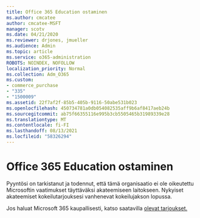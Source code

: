 ```yaml
---
title: Office 365 Education ostaminen
ms.author: cmcatee
author: cmcatee-MSFT
manager: scotv
ms.date: 04/21/2020
ms.reviewer: drjones, jmueller
ms.audience: Admin
ms.topic: article
ms.service: o365-administration
ROBOTS: NOINDEX, NOFOLLOW
localization_priority: Normal
ms.collection: Adm_O365
ms.custom:
- commerce_purchase
- "335"
- "1500009"
ms.assetid: 22f7af2f-85b5-405b-9116-50abe531b023
ms.openlocfilehash: 450734781a0db054082535aff9b6af8417aeb24b
ms.sourcegitcommit: ab75f66355116e995b3cb5505465b31989339e28
ms.translationtype: MT
ms.contentlocale: fi-FI
ms.lasthandoff: 08/13/2021
ms.locfileid: "58326294"
---
```

# <a name="how-to-purchase-office-365-education-plans"></a>Office 365 Education ostaminen

Pyyntösi on tarkistanut ja todennut, että tämä organisaatio ei ole oikeutettu Microsoftin vaatimukset täyttäväksi akateemiseen laitokseen. Nykyiset akateemiset kokeilutarjouksesi vanhenevat kokeilujakson lopussa.
  
Jos haluat Microsoft 365 kaupallisesti, katso saatavilla [olevat tarjoukset.](https://go.microsoft.com/fwlink/p/?linkid=868433)  